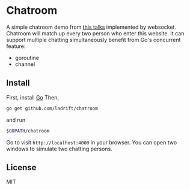 # Chatroom
A simple chatroom demo from [this talks](https://talks.golang.org/2012/chat.slide) implemented by websocket.
Chatroom will match up every two person who enter this website.
It can support multiple chatting simultaneously benefit from Go's concurrent feature:
- goroutine
- channel

## Install
First, install [Go](https://golang.org/)
Then,
```bash
go get github.com/ladrift/chatroom
```
and run
```bash
$GOPATH/chatroom
```
Go to visit `http://localhost:4000` in your browser.
You can open two windows to simulate two chatting persons.

## License
MIT
